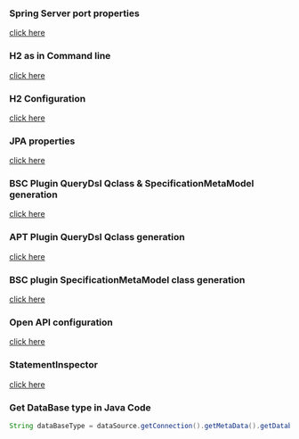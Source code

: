 ### Spring Server port properties
[click here](doc/Server_Port_Properties.md)

### H2 as in Command line
[click here](doc/H2_CommandLine.md)

### H2 Configuration
[click here](doc/H2_Properties.md)

### JPA properties
[click here](doc/JPA_Properties.md)

### BSC Plugin QueryDsl Qclass & SpecificationMetaModel generation
[click here](doc/BSC_Maven_Plugin.md)

### APT Plugin QueryDsl Qclass generation
[click here](doc/QueryDsl_Maven_Plugin.md)

### BSC plugin SpecificationMetaModel class generation
[click here](doc/Specification_Maven_plugin.md)

### Open API configuration
[click here](doc/OpenApi.md)

### StatementInspector
[click here](doc/StatementInspector.md)

### Get DataBase type in Java Code
```java
String dataBaseType = dataSource.getConnection().getMetaData().getDatabaseProductName()
```